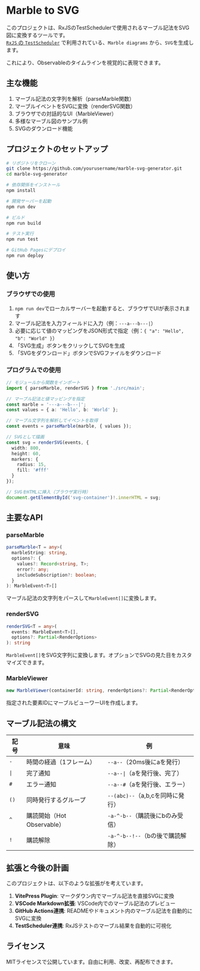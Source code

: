# Marble to SVG

このプロジェクトは、RxJSのTestSchedulerで使用されるマーブル記法をSVG図に変換するツールです。  
[`RxJS` の `TestScheduler`](https://rxjs.dev/guide/testing/marble-testing) で利用されている、`Marble diagrams` から、`SVG`を生成します。

これにより、Observableのタイムラインを視覚的に表現できます。

## 主な機能

1. マーブル記法の文字列を解析（parseMarble関数）
2. マーブルイベントをSVGに変換（renderSVG関数）
3. ブラウザでの対話的なUI（MarbleViewer）
4. 多様なマーブル図のサンプル例
5. SVGのダウンロード機能

## プロジェクトのセットアップ

```bash
# リポジトリをクローン
git clone https://github.com/yourusername/marble-svg-generator.git
cd marble-svg-generator

# 依存関係をインストール
npm install

# 開発サーバーを起動
npm run dev

# ビルド
npm run build

# テスト実行
npm run test

# GitHub Pagesにデプロイ
npm run deploy
```

## 使い方

### ブラウザでの使用

1. `npm run dev`でローカルサーバーを起動すると、ブラウザでUIが表示されます
2. マーブル記法を入力フィールドに入力（例：`---a---b---|`）
3. 必要に応じて値のマッピングをJSON形式で指定（例：`{ "a": "Hello", "b": "World" }`）
4. 「SVG生成」ボタンをクリックしてSVGを生成
5. 「SVGをダウンロード」ボタンでSVGファイルをダウンロード

### プログラムでの使用

```ts
// モジュールから関数をインポート
import { parseMarble, renderSVG } from './src/main';

// マーブル記法と値マッピングを指定
const marble = '---a---b---|';
const values = { a: 'Hello', b: 'World' };

// マーブル文字列を解析してイベントを取得
const events = parseMarble(marble, { values });

// SVGとして描画
const svg = renderSVG(events, {
  width: 800,
  height: 60,
  markers: {
    radius: 15,
    fill: '#fff'
  }
});

// SVGをHTMLに挿入（ブラウザ実行時）
document.getElementById('svg-container')!.innerHTML = svg;
```

## 主要なAPI

### parseMarble

```ts
parseMarble<T = any>(
  marbleString: string,
  options?: {
    values?: Record<string, T>;
    error?: any;
    includeSubscription?: boolean;
  }
): MarbleEvent<T>[]
```

マーブル記法の文字列をパースして`MarbleEvent[]`に変換します。

### renderSVG

```ts
renderSVG<T = any>(
  events: MarbleEvent<T>[],
  options?: Partial<RenderOptions>
): string
```

`MarbleEvent[]`をSVG文字列に変換します。オプションでSVGの見た目をカスタマイズできます。

### MarbleViewer

```ts
new MarbleViewer(containerId: string, renderOptions?: Partial<RenderOptions>)
```

指定された要素IDにマーブルビューワーUIを作成します。

## マーブル記法の構文

| 記号 | 意味 | 例 |
|------|------|------|
| `-` | 時間の経過（1フレーム） | `--a--`（20ms後にaを発行） |
| `\|` | 完了通知 | `--a--\|`（aを発行後、完了） |
| `#` | エラー通知 | `--a--#`（aを発行後、エラー） |
| `()` | 同時発行するグループ | `--(abc)--`（a,b,cを同時に発行） |
| `^` | 購読開始（Hot Observable） | `-a-^-b--`（購読後にbのみ受信） |
| `!` | 購読解除 | `-a-^-b--!--`（bの後で購読解除） |

## 拡張と今後の計画

このプロジェクトは、以下のような拡張がを考えています。

1. **VitePress Plugin**: マークダウン内でマーブル記法を直接SVGに変換
2. **VSCode Markdown拡張**: VSCode内でのマーブル記法のプレビュー
3. **GitHub Actions連携**: READMEやドキュメント内のマーブル記法を自動的にSVGに変換
4. **TestScheduler連携**: RxJSテストのマーブル結果を自動的に可視化

## ライセンス

MITライセンスで公開しています。自由に利用、改変、再配布できます。